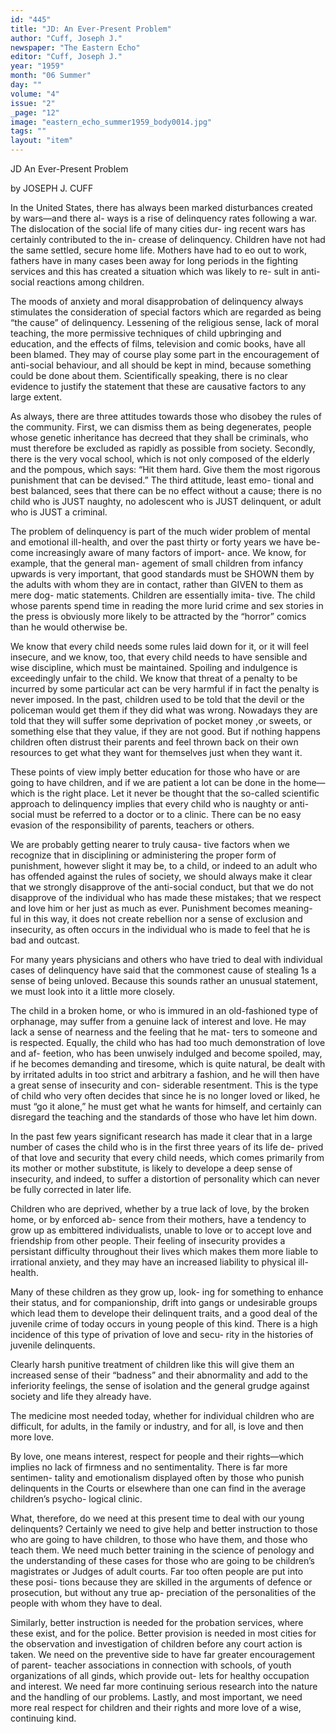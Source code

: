 ```yaml
---
id: "445"
title: "JD: An Ever-Present Problem"
author: "Cuff, Joseph J."
newspaper: "The Eastern Echo"
editor: "Cuff, Joseph J."
year: "1959"
month: "06 Summer"
day: ""
volume: "4"
issue: "2"
_page: "12"
image: "eastern_echo_summer1959_body0014.jpg"
tags: ""
layout: "item"
---
```

JD
An Ever-Present Problem

by JOSEPH J. CUFF

In the United States, there has always been
marked disturbances created by wars—and there al-
ways is a rise of delinquency rates following a war.
The dislocation of the social life of many cities dur-
ing recent wars has certainly contributed to the in-
crease of delinquency. Children have not had the
same settled, secure home life. Mothers have had to
eo out to work, fathers have in many cases been
away for long periods in the fighting services and
this has created a situation which was likely to re-
sult in anti-social reactions among children.

The moods of anxiety and moral disapprobation
of delinquency always stimulates the consideration
of special factors which are regarded as being “the
cause” of delinquency. Lessening of the religious
sense, lack of moral teaching, the more permissive
techniques of child upbringing and education, and
the effects of films, television and comic books, have
all been blamed. They may of course play some part
in the encouragement of anti-social behaviour, and
all should be kept in mind, because something could
be done about them. Scientifically speaking, there
is no clear evidence to justify the statement that
these are causative factors to any large extent.

As always, there are three attitudes towards
those who disobey the rules of the community. First,
we can dismiss them as being degenerates, people
whose genetic inheritance has decreed that they
shall be criminals, who must therefore be excluded
as rapidly as possible from society. Secondly, there
is the very vocal school, which is not only composed
of the elderly and the pompous, which says: “Hit
them hard. Give them the most rigorous punishment
that can be devised.” The third attitude, least emo-
tional and best balanced, sees that there can be no
effect without a cause; there is no child who is JUST
naughty, no adolescent who is JUST delinquent, or
adult who is JUST a criminal.

The problem of delinquency is part of the much
wider problem of mental and emotional ill-health,
and over the past thirty or forty years we have be-
come increasingly aware of many factors of import-
ance. We know, for example, that the general man-
agement of small children from infancy upwards is
very important, that good standards must be
SHOWN them by the adults with whom they are in
contact, rather than GIVEN to them as mere dog-
matic statements. Children are essentially imita-
tive. The child whose parents spend time in reading
the more lurid crime and sex stories in the press is
obviously more likely to be attracted by the “horror”
comics than he would otherwise be.

We know that every child needs some rules laid
down for it, or it will feel insecure, and we know,
too, that every child needs to have sensible and wise
discipline, which must be maintained. Spoiling and
indulgence is exceedingly unfair to the child. We
know that threat of a penalty to be incurred by some
particular act can be very harmful if in fact the
penalty is never imposed. In the past, children used
to be told that the devil or the policeman would get
them if they did what was wrong. Nowadays they
are told that they will suffer some deprivation of
pocket money ,or sweets, or something else that they
value, if they are not good. But if nothing happens
children often distrust their parents and feel thrown
back on their own resources to get what they want
for themselves just when they want it.

These points of view imply better education for
those who have or are going to have children, and
if we are patient a lot can be done in the home—
which is the right place. Let it never be thought
that the so-called scientific approach to delinquency
implies that every child who is naughty or anti-
social must be referred to a doctor or to a clinic.
There can be no easy evasion of the responsibility of
parents, teachers or others.

We are probably getting nearer to truly causa-
tive factors when we recognize that in disciplining
or administering the proper form of punishment,
however slight it may be, to a child, or indeed to an
adult who has offended against the rules of society,
we should always make it clear that we strongly
disapprove of the anti-social conduct, but that we
do not disapprove of the individual who has made
these mistakes; that we respect and love him or her
just as much as ever. Punishment becomes meaning-
ful in this way, it does not create rebellion nor a
sense of exclusion and insecurity, as often occurs
in the individual who is made to feel that he is bad
and outcast.

For many years physicians and others who have
tried to deal with individual cases of delinquency
have said that the commonest cause of stealing 1s a
sense of being unloved. Because this sounds rather
an unusual statement, we must look into it a little
more closely.

The child in a broken home, or who is immured
in an old-fashioned type of orphanage, may suffer
from a genuine lack of interest and love. He may
lack a sense of nearness and the feeling that he mat-
ters to someone and is respected. Equally, the child
who has had too much demonstration of love and af-
feetion, who has been unwisely indulged and become
spoiled, may, if he becomes demanding and tiresome,
which is quite natural, be dealt with by irritated
adults in too strict and arbitrary a fashion, and he
will then have a great sense of insecurity and con-
siderable resentment. This is the type of child who
very often decides that since he is no longer loved
or liked, he must “go it alone,” he must get what he
wants for himself, and certainly can disregard the
teaching and the standards of those who have let
him down.

In the past few years significant research has
made it clear that in a large number of cases the
child who is in the first three years of its life de-
prived of that love and security that every child
needs, which comes primarily from its mother or
mother substitute, is likely to develope a deep sense
of insecurity, and indeed, to suffer a distortion of
personality which can never be fully corrected in
later life.

Children who are deprived, whether by a true
lack of love, by the broken home, or by enforced ab-
sence from their mothers, have a tendency to grow
up as embittered individualists, unable to love or to
accept love and friendship from other people. Their
feeling of insecurity provides a persistant difficulty
throughout their lives which makes them more liable
to irrational anxiety, and they may have an increased
liability to physical ill-health.

Many of these children as they grow up, look-
ing for something to enhance their status, and for
companionship, drift into gangs or undesirable
groups which lead them to develope their delinquent
traits, and a good deal of the juvenile crime of today
occurs in young people of this kind. There is a high
incidence of this type of privation of love and secu-
rity in the histories of juvenile delinquents.

Clearly harsh punitive treatment of children like
this will give them an increased sense of their
“badness” and their abnormality and add to the
inferiority feelings, the sense of isolation and the
general grudge against society and life they already
have.

The medicine most needed today, whether for
individual children who are difficult, for adults, in
the family or industry, and for all, is love and then
more love.

By love, one means interest, respect for people
and their rights—which implies no lack of firmness
and no sentimentality. There is far more sentimen-
tality and emotionalism displayed often by those
who punish delinquents in the Courts or elsewhere
than one can find in the average children’s psycho-
logical clinic.

What, therefore, do we need at this present
time to deal with our young delinquents? Certainly
we need to give help and better instruction to those
who are going to have children, to those who have
them, and those who teach them. We need much
better training in the science of penology and the
understanding of these cases for those who are going
to be children’s magistrates or Judges of adult
courts. Far too often people are put into these posi-
tions because they are skilled in the arguments of
defence or prosecution, but without any true ap-
preciation of the personalities of the people with
whom they have to deal.

Similarly, better instruction is needed for the
probation services, where these exist, and for the
police. Better provision is needed in most cities for
the observation and investigation of children before
any court action is taken. We need on the preventive
side to have far greater encouragement of parent-
teacher associations in connection with schools, of
youth organizations of all ginds, which provide out-
lets for healthy occupation and interest. We need
far more continuing serious research into the nature
and the handling of our problems. Lastly, and most
important, we need more real respect for children
and their rights and more love of a wise, continuing
kind.
